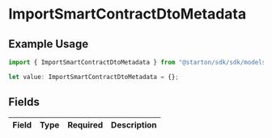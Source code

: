 # ImportSmartContractDtoMetadata

## Example Usage

```typescript
import { ImportSmartContractDtoMetadata } from "@starton/sdk/sdk/models/shared";

let value: ImportSmartContractDtoMetadata = {};
```

## Fields

| Field       | Type        | Required    | Description |
| ----------- | ----------- | ----------- | ----------- |